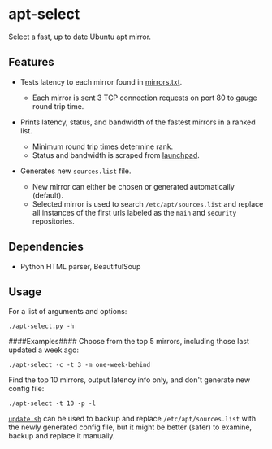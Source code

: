 apt-select
========

Select a fast, up to date Ubuntu apt mirror.

Features
-----------

- Tests latency to each mirror found in [mirrors.txt](http://mirrors.ubuntu.com/mirrors.txt).
    - Each mirror is sent 3 TCP connection requests on port 80 to gauge round trip time.

- Prints latency, status, and bandwidth of the fastest mirrors in a ranked list.
    - Minimum round trip times determine rank.
    - Status and bandwidth is scraped from [launchpad](https://launchpad.net/ubuntu/+archivemirrors).

- Generates new `sources.list` file.
    - New mirror can either be chosen or generated automatically (default).
    - Selected mirror is used to search `/etc/apt/sources.list` and replace all instances of the first urls labeled as the `main` and `security` repositories.

Dependencies
------------

- Python HTML parser, BeautifulSoup

Usage
-----

For a list of arguments and options:

    ./apt-select.py -h

####Examples####
Choose from the top 5 mirrors, including those last updated a week ago:

    ./apt-select -c -t 3 -m one-week-behind

Find the top 10 mirrors, output latency info only, and don't generate new config file:

    ./apt-select -t 10 -p -l

[`update.sh`](https://github.com/jblakeman/apt-select/blob/master/update.sh) can be used to backup and replace `/etc/apt/sources.list` with the newly generated config file, but it might be better (safer) to examine, backup and replace it manually.

